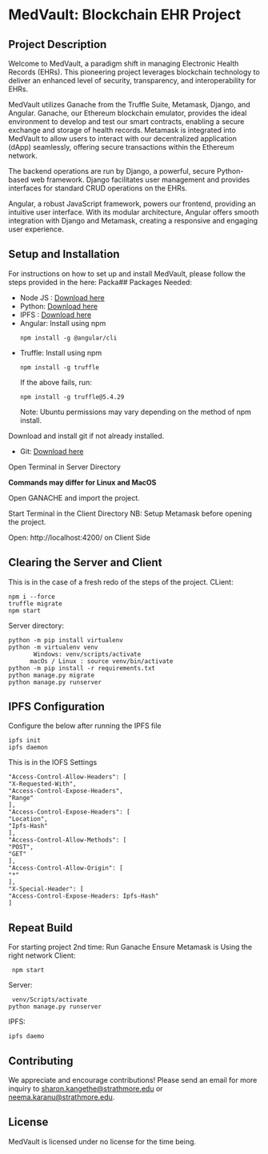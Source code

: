 # MedVault: Blockchain EHR Project

## Project Description

Welcome to MedVault, a paradigm shift in managing Electronic Health Records (EHRs). This pioneering project leverages blockchain technology to deliver an enhanced level of security, transparency, and interoperability for EHRs.

MedVault utilizes Ganache from the Truffle Suite, Metamask, Django, and Angular. Ganache, our Ethereum blockchain emulator, provides the ideal environment to develop and test our smart contracts, enabling a secure exchange and storage of health records. Metamask is integrated into MedVault to allow users to interact with our decentralized application (dApp) seamlessly, offering secure transactions within the Ethereum network.

The backend operations are run by Django, a powerful, secure Python-based web framework. Django facilitates user management and provides interfaces for standard CRUD operations on the EHRs.

Angular, a robust JavaScript framework, powers our frontend, providing an intuitive user interface. With its modular architecture, Angular offers smooth integration with Django and Metamask, creating a responsive and engaging user experience.

## Setup and Installation

For instructions on how to set up and install MedVault, please follow the steps provided in the here:
Packa## Packages Needed:

- Node JS : [Download here](https://nodejs.org/en/download/)
- Python: [Download here](https://www.python.org/downloads/)
- IPFS : [Download here](https://dist.ipfs.io/#go-ipfs)
- Angular: Install using npm
    ```
    npm install -g @angular/cli
    ```
- Truffle: Install using npm
    ```
    npm install -g truffle
    ```
    If the above fails, run:
    ```
    npm install -g truffle@5.4.29
    ```
    Note: Ubuntu permissions may vary depending on the method of npm install.

Download and install git if not already installed.

- Git: [Download here](https://git-scm.com/downloads)

Open Terminal in Server Directory 

**Commands may differ for Linux and MacOS**

Open GANACHE and import the project.

Start Terminal in the Client Directory
NB: Setup Metamask before opening the project.

Open: http://localhost:4200/ on Client Side

## Clearing the Server and Client

This is in the case of a fresh redo of the steps of the project.
CLient:
```
npm i --force
truffle migrate
npm start
```

Server directory:
```
python -m pip install virtualenv
python -m virtualenv venv
       Windows: venv/scripts/activate
      macOs / Linux : source venv/bin/activate
python -m pip install -r requirements.txt
python manage.py migrate
python manage.py runserver
```
## IPFS Configuration
Configure the below after running the IPFS file
```
ipfs init
ipfs daemon
``` 
This is in the IOFS Settings
```
"Access-Control-Allow-Headers": [
"X-Requested-With",
"Access-Control-Expose-Headers",
"Range"
],
"Access-Control-Expose-Headers": [
"Location",
"Ipfs-Hash"
],
"Access-Control-Allow-Methods": [
"POST",
"GET"
],
"Access-Control-Allow-Origin": [
"*"
],
"X-Special-Header": [
"Access-Control-Expose-Headers: Ipfs-Hash"
]
```
## Repeat Build
For starting project 2nd time:
Run Ganache
Ensure Metamask is Using the right network
Client:
```
 npm start
 ```

Server:
```
 venv/Scripts/activate
python manage.py runserver
```

IPFS: 

```
ipfs daemo
```
## Contributing 

We appreciate and encourage contributions! Please send an email for more inquiry to sharon.kangethe@strathmore.edu or neema.karanu@strathmore.edu.

## License

MedVault is licensed under no license for the time being.
